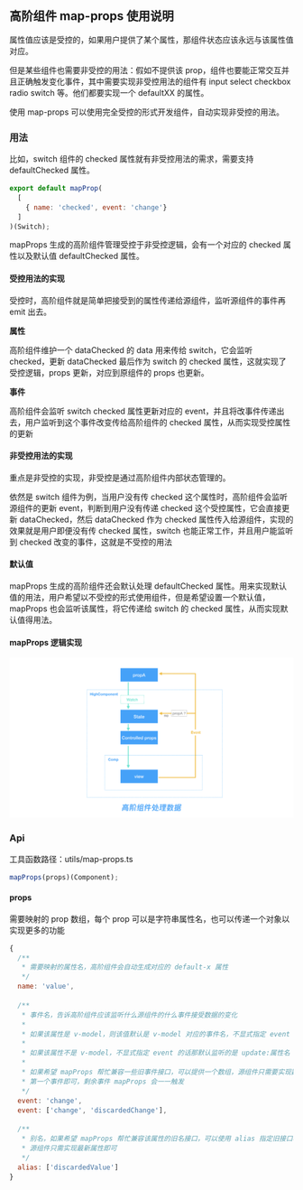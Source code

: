 ## 高阶组件 map-props 使用说明

属性值应该是受控的，如果用户提供了某个属性，那组件状态应该永远与该属性值对应。

但是某些组件也需要非受控的用法：假如不提供该 prop，组件也要能正常交互并且正确触发变化事件，其中需要实现非受控用法的组件有 input select checkbox radio switch 等。他们都要实现一个 defaultXX 的属性。

使用 map-props 可以使用完全受控的形式开发组件，自动实现非受控的用法。

### 用法

比如，switch 组件的 checked 属性就有非受控用法的需求，需要支持 defaultChecked 属性。
```js
export default mapProp(
  [
    { name: 'checked', event: 'change'}
  ]
)(Switch);
```
mapProps 生成的高阶组件管理受控于非受控逻辑，会有一个对应的 checked 属性以及默认值 defaultChecked 属性。

#### 受控用法的实现

受控时，高阶组件就是简单把接受到的属性传递给源组件，监听源组件的事件再 emit 出去。

**属性**

高阶组件维护一个 dataChecked 的 data 用来传给 switch，它会监听 checked，更新 dataChecked 最后作为 switch 的 checked 属性，这就实现了受控逻辑，props 更新，对应到原组件的 props 也更新。

**事件**

高阶组件会监听 switch checked 属性更新对应的 event，并且将改事件传递出去，用户监听到这个事件改变传给高阶组件的 checked 属性，从而实现受控属性的更新

#### 非受控用法的实现
重点是非受控的实现，非受控是通过高阶组件内部状态管理的。

依然是 switch 组件为例，当用户没有传 checked 这个属性时，高阶组件会监听源组件的更新 event，判断到用户没有传递 checked 这个受控属性，它会直接更新 dataChecked，然后 dataChecked 作为 checked 属性传入给源组件，实现的效果就是用户即便没有传 checked 属性，switch 也能正常工作，并且用户能监听到 checked 改变的事件，这就是不受控的用法

#### 默认值
mapProps 生成的高阶组件还会默认处理 defaultChecked 属性。用来实现默认值的用法，用户希望以不受控的形式使用组件，但是希望设置一个默认值，mapProps 也会监听该属性，将它传递给 switch 的 checked 属性，从而实现默认值得用法。

#### mapProps 逻辑实现
![](./map-props.png)

### Api

工具函数路径：utils/map-props.ts

```js
mapProps(props)(Component);
```

#### props
需要映射的 prop 数组，每个 prop 可以是字符串属性名，也可以传递一个对象以实现更多的功能

```jsx
{
  /**
   * 需要映射的属性名，高阶组件会自动生成对应的 default-x 属性 
   */
  name: 'value',

  /**
   * 事件名，告诉高阶组件应该监听什么源组件的什么事件接受数据的变化
   * 
   * 如果该属性是 v-model，则该值默认是 v-model 对应的事件名，不显式指定 event 的话，是 input
   * 
   * 如果该属性不是 v-model，不显式指定 event 的话那默认监听的是 update:属性名 事件
   * 
   * 如果希望 mapProps 帮忙兼容一些旧事件接口，可以提供一个数组，源组件只需要实现数组
   * 第一个事件即可，剩余事件 mapProps 会一一触发
   */
  event: 'change',
  event: ['change', 'discardedChange'],

  /**
   * 别名，如果希望 mapProps 帮忙兼容该属性的旧名接口，可以使用 alias 指定旧接口名，
   * 源组件只需实现最新属性即可
   */
  alias: ['discardedValue']
}
```
